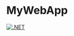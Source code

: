 # MyWebApp
[![.NET](https://github.com/gabriel-rodriguezcastellini/MyWebApp/actions/workflows/dotnet.yml/badge.svg)](https://github.com/gabriel-rodriguezcastellini/MyWebApp/actions/workflows/dotnet.yml)
